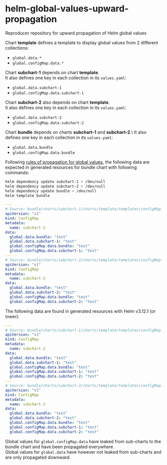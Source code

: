 # helm-global-values-upward-propagation
Reproducer repository for upward propagation of Helm global values

Chart **template** defines a template to display global values from 2 different collections:
- `global.data.*`
- `global.configMap.data.*`

Chart **subchart-1** depends on chart **template**.\
It also defines one key in each collection in its `values.yaml`:
- `global.data.subchart-1`
- `global.configMap.data.subchart-1`

Chart **subchart-2** also depends on chart **template**.\
It also defines one key in each collection in its `values.yaml`:
- `global.data.subchart-2`
- `global.configMap.data.subchart-2`

Chart **bundle** depends on charts **subchart-1** and **subchart-2**.\ 
It also defines one key in each collection in its `values.yaml`:
- `global.data.bundle`
- `global.configMap.data.bundle`

Following [rules of propagation for global values](https://helm.sh/docs/topics/charts/#global-values), 
the following data are expected in generated resources for bundle chart with following commands:
```bash
helm dependency update subchart-1 > /dev/null
helm dependency update subchart-2 > /dev/null
helm dependency update bundle > /dev/null
helm template bundle
```

```yaml
---
# Source: bundle/charts/subchart-1/charts/template/templates/configMap.yaml
apiVersion: "v1"
kind: ConfigMap
metadata:
  name: subchart-1
data:
  global.data.bundle: "test"
  global.data.subchart-1: "test"
  global.configMap.data.bundle: "test"
  global.configMap.data.subchart-1: "test"
---
# Source: bundle/charts/subchart-2/charts/template/templates/configMap.yaml
apiVersion: "v1"
kind: ConfigMap
metadata:
  name: subchart-2
data:
  global.data.bundle: "test"
  global.data.subchart-2: "test"
  global.configMap.data.bundle: "test"
  global.configMap.data.subchart-2: "test"
```

The following data are found in generated resources with Helm v3.12.1 (or lower):
```yaml
---
# Source: bundle/charts/subchart-1/charts/template/templates/configMap.yaml
apiVersion: "v1"
kind: ConfigMap
metadata:
  name: subchart-1
data:
  global.data.bundle: "test"
  global.data.subchart-1: "test"
  global.configMap.data.bundle: "test"
  global.configMap.data.subchart-1: "test"
  global.configMap.data.subchart-2: "test"
---
# Source: bundle/charts/subchart-2/charts/template/templates/configMap.yaml
apiVersion: "v1"
kind: ConfigMap
metadata:
  name: subchart-2
data:
  global.data.bundle: "test"
  global.data.subchart-2: "test"
  global.configMap.data.bundle: "test"
  global.configMap.data.subchart-1: "test"
  global.configMap.data.subchart-2: "test"
```

Global values for `global.configMap.data` have leaked from sub-charts to the bundle chart and have been propagated everywhere.\
Global values for `global.data` have however not leaked from sub-charts and are only propagated downward.
